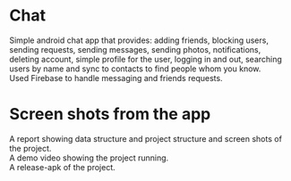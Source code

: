# Chat
Simple android chat app that provides: adding friends, blocking users, sending requests, sending
messages, sending photos, notifications, deleting account, simple profile for the user, logging in
and out, searching users by name and sync to contacts to find people whom you know.\
Used Firebase to handle messaging and friends requests.
# Screen shots from the app 
A report showing data structure and project structure and screen shots of the project.\
A demo video showing the project running.\
A release-apk of the project.
